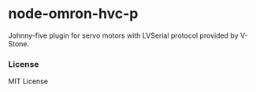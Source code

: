 node-omron-hvc-p
====
Johnny-five plugin for servo motors with LVSerial protocol provided by V-Stone.

### License
MIT License
